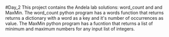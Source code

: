 #Day_2
This project contains the Andela lab solutions: word_count and and MaxMin. 
The word_count python program has a words function that returns returns 
a dictionary with a word as a key and it's number of occurrences as value.
The MaxMin python program has a fucntion that returns a list of minimum and maximum numbers for any input list of integers.
